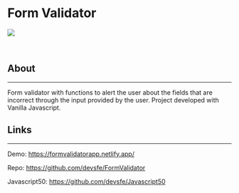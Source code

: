 # Form Validator
<p>
    <img src="https://user-images.githubusercontent.com/58652794/104660550-87086900-56a5-11eb-9c9c-cef0f91bf8ba.gif">
</p>
<br>
<h2>About</h2>
<hr>
<p>Form validator with functions to alert the user about the fields that are incorrect through the input provided by the user. Project developed with Vanilla Javascript.</p>
<h2>Links</h2>
<hr>
<p>Demo: <a href="https://formvalidatorapp.netlify.app/">https://formvalidatorapp.netlify.app/ </a></p>
<p>Repo: <a href="https://github.com/devsfe/FormValidator">https://github.com/devsfe/FormValidator </a></p>
<p>Javascript50: <a href="https://github.com/devsfe/Javascript50">https://github.com/devsfe/Javascript50 </a></p>
